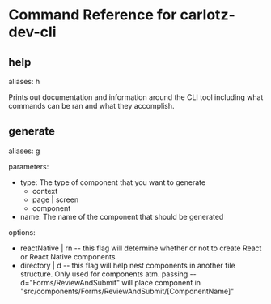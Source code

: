 # Command Reference for carlotz-dev-cli

## help

aliases: h

Prints out documentation and information around the CLI tool including what commands can be ran and what they accomplish.

## generate

aliases: g

parameters:

- type: The type of component that you want to generate
  - context
  - page | screen
  - component
- name: The name of the component that should be generated

options:

- reactNative | rn -- this flag will determine whether or not to create React or React Native components
- directory | d -- this flag will help nest components in another file structure. Only used for components atm. passing --d="Forms/ReviewAndSubmit" will place component in "src/components/Forms/ReviewAndSubmit/[ComponentName]"
